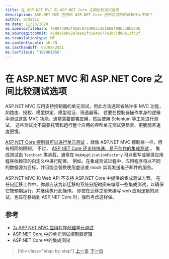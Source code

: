 ```yaml
---
title: 在 ASP.NET MVC 和 ASP.NET Core 之间比较测试选项
description: ASP.NET MVC 应用和 ASP.NET Core 应用之间的测试有什么不同？
author: ardalis
ms.date: 11/13/2020
ms.openlocfilehash: f0907d09df058c07ed993c251868f00bc28b0736
ms.sourcegitcommit: 42d436ebc2a7ee02fc1848c7742bc7d80e13fc2f
ms.translationtype: MT
ms.contentlocale: zh-CN
ms.lasthandoff: 03/04/2021
ms.locfileid: "102401056"
---
```

# <a name="compare-testing-options-between-aspnet-mvc-and-aspnet-core"></a>在 ASP.NET MVC 和 ASP.NET Core 之间比较测试选项

ASP.NET MVC 应用支持控制器的单元测试，但此方法通常省略许多 MVC 功能，如路由、授权、模型绑定、模型验证、筛选器等。 若要在控制器操作本身的逻辑中测试这些 MVC 功能，通常需要部署应用，然后使用 Selenium 等工具进行测试。 这些测试比不需要托管和运行整个应用的典型单元测试更昂贵、更脆弱且速度更慢。

[ASP.NET Core 控制器可以进行单元测试](/aspnet/core/mvc/controllers/testing) ，就像 ASP.NET MVC 控制器一样，但有相同的限制。 不过， [ASP.NET Core 还支持快速、易于创作的集成测试](/aspnet/core/test/integration-tests) 。 集成测试由 `TestHost` 类承载，通常在 `WebApplicationFactory` 可以重写或替换应用程序依赖项的自定义中进行配置。 例如，在集成测试过程中，应用程序将以不同的数据源为目标，并可能会替换使用虚设或 mock 实现发送电子邮件的服务。

ASP.NET MVC 和 Web API 不支持 ASP.NET Core 中提供的集成测试方案。 在任何迁移工作中，你都应该为新迁移的系统分配时间来编写一些集成测试，以确保它按预期运行，并继续执行此操作。 即使在迁移之前未编写 web 应用逻辑的测试，也应在移动到 ASP.NET Core 时，强烈考虑这样做。

## <a name="references"></a>参考

- [为 ASP.NET MVC 应用程序创建单元测试](/aspnet/mvc/overview/older-versions-1/unit-testing/creating-unit-tests-for-asp-net-mvc-applications-cs)
- [ASP.NET Core 中的单元测试控制器逻辑](/aspnet/core/mvc/controllers/testing)
- ASP.NET Core 中的集成测试  

>[!div class="step-by-step"]
>[上一页](signalr-differences.md)
>[下一页](migrate-large-solutions.md)

